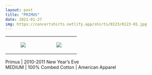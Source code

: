 ```yaml
---
layout: post
title: "PRIMUS"
date: 2021-01-27
img: https://concertshirts.netlify.app/shirts/0123/0123-01.jpg
---
```




<table style="width:100%;"><tr><td style="vertical-align:top;">
      <figure class="tmblr-full" data-orig-height="2048" data-orig-width="1365" data-orig-src="https://concertshirts.netlify.app/shirts/0123/0123-01.jpg"><img src="https://64.media.tumblr.com/5ea04562ed9dfe2b66b1231159e147fa/d5743400567175a8-78/s540x810/a5a097e9f249b4c70d98e5951785199c33877224.jpg" data-orig-height="2048" data-orig-width="1365" data-orig-src="https://concertshirts.netlify.app/shirts/0123/0123-01.jpg"/></figure></td>
    <td style="vertical-align:top;">
      <figure class="tmblr-full" data-orig-height="2048" data-orig-width="1365" data-orig-src="https://concertshirts.netlify.app/shirts/0123/0123-02.jpg"><img src="https://64.media.tumblr.com/0cf9b492e7e916cc752ac034e5d4fe8a/d5743400567175a8-a2/s540x810/f62715ae1b0719e0e31ff5e40d97fa0bf07292b5.jpg" data-orig-height="2048" data-orig-width="1365" data-orig-src="https://concertshirts.netlify.app/shirts/0123/0123-02.jpg"/></figure></td>
  </tr></table><p>
  Primus | 2010-2011 New Year&rsquo;s Eve<br/>MEDIUM | 100% Combed Cotton | American Apparel
</p>
